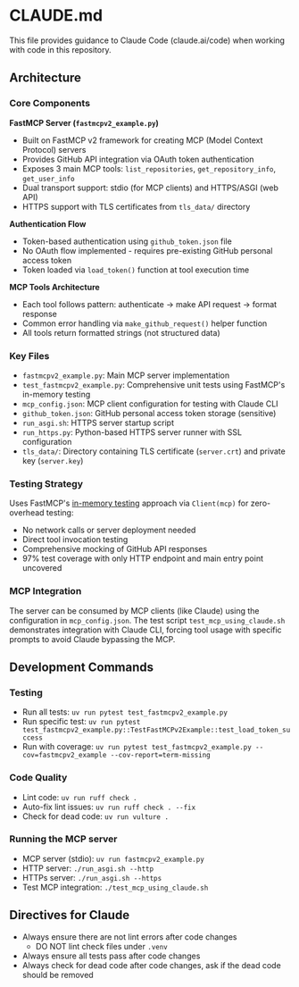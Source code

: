 # CLAUDE.md

This file provides guidance to Claude Code (claude.ai/code) when working with code in this repository.

## Architecture

### Core Components

**FastMCP Server (`fastmcpv2_example.py`)**
- Built on FastMCP v2 framework for creating MCP (Model Context Protocol) servers
- Provides GitHub API integration via OAuth token authentication
- Exposes 3 main MCP tools: `list_repositories`, `get_repository_info`, `get_user_info`
- Dual transport support: stdio (for MCP clients) and HTTPS/ASGI (web API)
- HTTPS support with TLS certificates from `tls_data/` directory

**Authentication Flow**
- Token-based authentication using `github_token.json` file
- No OAuth flow implemented - requires pre-existing GitHub personal access token
- Token loaded via `load_token()` function at tool execution time

**MCP Tools Architecture**
- Each tool follows pattern: authenticate → make API request → format response
- Common error handling via `make_github_request()` helper function
- All tools return formatted strings (not structured data)

### Key Files

- `fastmcpv2_example.py`: Main MCP server implementation
- `test_fastmcpv2_example.py`: Comprehensive unit tests using FastMCP's in-memory testing
- `mcp_config.json`: MCP client configuration for testing with Claude CLI
- `github_token.json`: GitHub personal access token storage (sensitive)
- `run_asgi.sh`: HTTPS server startup script
- `run_https.py`: Python-based HTTPS server runner with SSL configuration
- `tls_data/`: Directory containing TLS certificate (`server.crt`) and private key (`server.key`)

### Testing Strategy

Uses FastMCP's [in-memory testing](https://gofastmcp.com/deployment/testing) approach via `Client(mcp)` for zero-overhead testing:
- No network calls or server deployment needed
- Direct tool invocation testing
- Comprehensive mocking of GitHub API responses
- 97% test coverage with only HTTP endpoint and main entry point uncovered

### MCP Integration

The server can be consumed by MCP clients (like Claude) using the configuration in `mcp_config.json`. The test script `test_mcp_using_claude.sh` demonstrates integration with Claude CLI, forcing tool usage with specific prompts to avoid Claude bypassing the MCP.

## Development Commands

### Testing
- Run all tests: `uv run pytest test_fastmcpv2_example.py`
- Run specific test: `uv run pytest test_fastmcpv2_example.py::TestFastMCPv2Example::test_load_token_success`
- Run with coverage: `uv run pytest test_fastmcpv2_example.py --cov=fastmcpv2_example --cov-report=term-missing`

### Code Quality
- Lint code: `uv run ruff check .`
- Auto-fix lint issues: `uv run ruff check . --fix`
- Check for dead code: `uv run vulture .`

### Running the MCP server
- MCP server (stdio): `uv run fastmcpv2_example.py`
- HTTP server: `./run_asgi.sh --http` 
- HTTPs server: `./run_asgi.sh --https` 
- Test MCP integration: `./test_mcp_using_claude.sh`

## Directives for Claude

* Always ensure there are not lint errors after code changes
   * DO NOT lint check files under `.venv`
* Always ensure all tests pass after code changes
* Always check for dead code after code changes, ask if the dead code should be removed